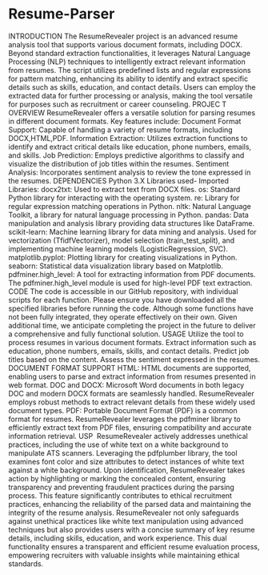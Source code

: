 # Resume-Parser
INTRODUCTION
The ResumeRevealer project is an advanced resume analysis tool that supports various document formats, including DOCX. Beyond standard extraction functionalities, it leverages Natural Language Processing (NLP) techniques to intelligently extract relevant information from resumes. The script utilizes predefined lists and regular expressions for pattern matching, enhancing its ability to identify and extract specific details such as skills, education, and contact details. Users can employ the extracted data for further processing or analysis, making the tool versatile for purposes such as recruitment or career counseling.
PROJEC T OVERVIEW
ResumeRevealer offers a versatile solution for parsing resumes in different document formats. Key features include:
Document Format Support: Capable of handling a variety of resume formats, including DOCX,HTML,PDF.
Information Extraction: Utilizes extraction functions to identify and extract critical details like education, phone numbers, emails, and skills.
Job Prediction: Employs predictive algorithms to classify and visualize the distribution of job titles within the resumes.
Sentiment Analysis: Incorporates sentiment analysis to review the tone expressed in the resumes.
DEPENDENCIES
Python 3.X
Libraries used- Imported Libraries:
docx2txt: Used to extract text from DOCX files.
os: Standard Python library for interacting with the operating system.
re: Library for regular expression matching operations in Python.
nltk: Natural Language Toolkit, a library for natural language processing in Python.
pandas: Data manipulation and analysis library providing data structures like DataFrame.
scikit-learn: Machine learning library for data mining and analysis. Used for vectorization (TfidfVectorizer), model selection (train_test_split), and implementing machine learning models (LogisticRegression, SVC).
matplotlib.pyplot: Plotting library for creating visualizations in Python.
seaborn: Statistical data visualization library based on Matplotlib.
pdfminer.high_level: A tool for extracting information from PDF documents. The pdfminer.high_level module is used for high-level PDF text extraction.
CODE
The code is accessible in our GitHub repository, with individual scripts for each function. Please ensure you have downloaded all the specified libraries before running the code. Although some functions have not been fully integrated, they operate effectively on their own. Given additional time, we anticipate completing the project in the future to deliver a comprehensive and fully functional solution. 
USAGE
Utilize the tool to process resumes in various document formats.
Extract information such as education, phone numbers, emails, skills, and contact details.
Predict job titles based on the content.
Assess the sentiment expressed in the resumes.
DOCUMENT FORMAT SUPPORT
HTML: HTML documents are supported, enabling users to parse and extract information from resumes presented in web format.
DOC and DOCX: Microsoft Word documents in both legacy DOC and modern DOCX formats are seamlessly handled. ResumeRevealer employs robust methods to extract relevant details from these widely used document types.
PDF: Portable Document Format (PDF) is a common format for resumes. ResumeRevealer leverages the pdfminer library to efficiently extract text from PDF files, ensuring compatibility and accurate information retrieval.
USP
 ResumeRevealer actively addresses unethical practices, including the use of white text on a white background to manipulate ATS scanners. Leveraging the pdfplumber library, the tool examines font color and size attributes to detect instances of white text against a white background. Upon identification, ResumeRevealer takes action by highlighting or marking the concealed content, ensuring transparency and preventing fraudulent practices during the parsing process. This feature significantly contributes to ethical recruitment practices, enhancing the reliability of the parsed data and maintaining the integrity of the resume analysis.
ResumeRevealer not only safeguards against unethical practices like white text manipulation using advanced techniques but also provides users with a concise summary of key resume details, including skills, education, and work experience. This dual functionality ensures a transparent and efficient resume evaluation process, empowering recruiters with valuable insights while maintaining ethical standards.
